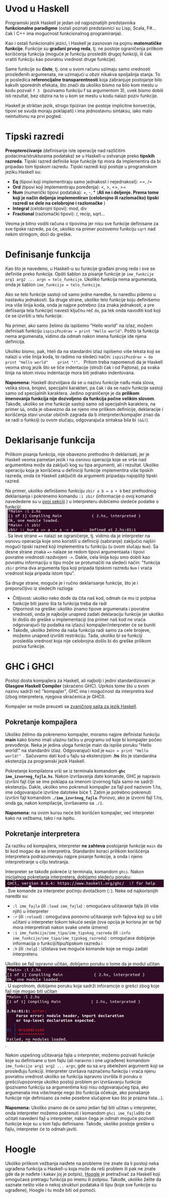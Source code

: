 # Uvod u Haskell

Programski jezik Haskell je jedan od najpoznatijih predstavnika <b>funkcionalne paradigme</b> (ostali poznati predstavnici su Lisp, Scala, F#... čak i C++ ima mogućnost funkcionalnog programiranja).

Kao i ostali funkcionalni jezici, i Haskell je zasnovan na pojmu <b> matematičke funkcije</b>. Funkcije su <b>građani prvog reda</b>, tj. ne postoje ograničenja prilikom korišćenja funkcija (moguće je funkciju proslediti drugoj funkciji, ili čak vratiti funkciju kao povratnu vrednost druge funkcije). 

Same funkcije su <b>čiste</b>, tj. one u svom računu uzimaju samo vrednosti prosleđenih argumenata, ne uzimajući u obzir nikakva spoljašnja stanja. To je posledica <b>referencijalne transparentnosti</b>  koja zabranjuje postojanje bilo kakvih sporednih efekata, što znači da ukoliko bismo na bilo kom mestu u kodu pozvali `f 3 ` (pozivamo funkciju f sa argumentom 3), uvek bismo dobili isti rezultat, bez obzira na to u kom se mestu u kodu nalazi poziv funkcije.  

Haskell je striktan jezik, strogo tipiziran (ne postoje implicitne konverzije, tipovi se svuda moraju poklapati) i ima jednostavnu sintaksu, iako malo neintuitivnu na prvi pogled.

# Tipski razredi

<b>Preopterećivanje</b> (definisanje iste operacije nad različitim podacima/strukturama podataka) se u Haskell-u ostvaruje preko <b>tipskih razreda</b>. Tipski razred definiše koje funkcije tip mora da implementira da bi pripadao tom tipskom razredu. Tipski razredi koji postoje u programskom jeziku Haskell su:

- <b>Eq</b> (tipovi koji implementiraju samo jednakost i nejednakost): ==, /= 
- <b>Ord</b> (tipovi koji implementiraju poređenja): <, >, <=, >=
- <b>Num</b> (numerički tipovi podataka): +, -, * (<b>Ali ne i deljenje. Prema tome koji je način deljenja implementiran (celobrojno ili razlomačko) tipski razredi se dele na celobrojne i razlomačke  </b>)
- <b> Integral </b> (celobrojni tipovi): mod, div 
- <b> Fractional </b> (razlomački tipovi): /, recip, sqrt...

Veoma je bitno voditi računa o tipovima jer nisu sve funkcije definisane za sve tipske razrede, pa će, ukoliko na primer pozovemo funkciju `sqrt` nad nekim stringom, doći do greške.

# Definisanje funkcija

Kao što je navedeno, u Haskell-u su funkcije građani prvog reda i sve se definiše preko funkcija. Opšti šablon za pisanje funkcije je `ime_funkcije arg1 arg2 ... argn = telo_funkcije`. Ukoliko funkcija nema argumenata, onda je šablon `ime_funkcije = telo_funkcije`.  

Ako se telo funkcije sastoji od samo jedne naredbe, tu naredbu pišemo u nastavku jednakosti. Sa druge strane, ukoliko telo funkcije koju definišemo ima više linija koda, onda je najpre potrebno (iza znaka jednakosti, a pre defiisanja tela funkcije) navesti  ključnu reč `do`, pa tek onda navoditi kod koji će se izvršiti u telu funkcije.

Na primer, ako samo želimo da ispišemo "Hello world" na izlaz, možem definisati funkciju `ispisiPozdrav = print "Hello world"`. Pošto ta funkcija nema argumenata, vidimo da odmah nakon imena funkcije ide njena definicija. 

Ukoliko bismo, pak, hteli da na standardni izlaz ispišemo više teksta koji se nalazi u više linija koda, to radimo na sledeći način: 
 `ispisiPozdrav = do`
       &nbsp;&nbsp;&nbsp;&nbsp;  `print "Hello world" `
       &nbsp;&nbsp;&nbsp;&nbsp;  `print "!". ` Pritom treba napomenuti da je Haskell veoma strog jezik što se tiče indentacije (stroži čak i od Pajtona), pa svaka linija na istom nivou indentacije mora biti jednako indentovana. 

<b>Napomena:</b> Haskell dozvoljava da se u nazivu funkcije nađu mala slova, velika slova, brojevi, specijalni karakteri, pa čak i da se naziv funkcije sastoji samo od specijalnih karaktera. Jedino ograničenje je da <b>prilikom imenovanja funkcija nije dozvoljeno da funkcija počne velikim slovom</b>. Takođe, ukoliko se ime funkcije sastoji samo od specijalnih karaktera, na primer `&&`, onda je obavezno da se njeno ime prilikom definicije, deklaracije i korišćenja stavi unutar običnih zagrada da b interpreter/kompajler znao da se radi o funkciji (u ovom slučaju, odgovarajuća sintaksa bila bi `(&&)`). 
    
# Deklarisanje funkcija

Prilikom pisanja funkcija, nije obavezno prethodno ih deklarisati, jer je Haskell veoma pametan jezik i na osnovu operacija koje se vrše nad argumentima može da zaključi kog su tipa argumenti, ali i rezultat. Ukoliko operaciju koja je korišćena u definiciji funkcije implementira više tipskih razreda, onda će Haskell zaključiti da argumenti pripadaju najopštiji tipski razred. 

Na primer, ukoliko definišemo funkciju `zbir a b = a + b` bez prethodnog deklarisanja i pokrenemo komandu `:i zbir`  (informacije o ovoj komandi navededene su u [ovoj sekciji](#Pokretanje-interpretera)
) u interpreteru dobićemo sledeće podatke o funkciji: ![Informacije koje je interpreter zaključio](src/potpisFje.png) . Sa leve strane `=>` nalazi se ograničenje, tj. vidimo da je interpreter na osnovu operacija koje smo koristili u definiciji (sabiranje) zaključio najširi mogući tipski razred koji implementira tu funkciju (u ovom slučaju `Num`). Sa desne strane znaka `=>` nalaze se redom tipovi argumentaata i tipovi povratne vrednosti razdvojeni `->`.  Dakle, cela linija koju smo dobili kao povratnu informaciju o tipu može se protumačiti na sledeći način: "funkcija `zbir` prima dva argumenta tipa koji pripada tipskom razredu `Num` i vraća vrednost koja pripada istom tipu".

Sa druge strane, moguće je i ručno deklarisanje funkcije, što je i preporučljivo iz sledećih razloga:

- Čitljivost: ukoliko neko dođe da čita naš kod, odmah će mu iz potpisa funkcije biti jasno šta ta funkcija treba da radi
- Otpornost na greške: ukoliko znamo tipove argumenata i povratne vrednosti, onda je najbolje unapred zadati deklaraciju funkcije jer ukoliko bi došlo do greške u implementaciji (na primer naš kod ne vraća odgovarajući tip podatka na izlazu) kompajler/interpreter će se buniti
- Takođe, ukoilko želimo da naša funkcija radi samo za cele brojeve, možemo unapred izvršiti restrikciju. Tada, ukoliko bi se funkciji prosledila vrednost koja nije celobrojna došlo bi do greške prilikom poziva funkcije. 

# GHC i GHCI

Postoji dosta kompajlera za Haskell, ali najbolji i jedini standardizovani je <b>Glasgow Haskell Compiler</b> (skraćeno GHC).  Uprkos tome što u svom nazivu sadrži reč "kompajler", GHC ima i mogućnost da interpretira kod (zbog interpretera, njegova skraćenica je GHCI). 

Kompajler se može preuzeti sa [zvaničnog sajta za jezik Haskell](https://www.haskell.org/downloads/). 

## Pokretanje kompajlera

Ukoliko želimo da pokrenemo kompajler, moramo najpre definistai funkciju <b>main</b> kako bismo imali ulaznu tačku u programu od koje bi kompajler počeo prevođenje. Neka je jedina uloga funkcije main da ispiše poruku "Hello world!" na standardni izlaz. Odgovarajući kod je `main = print "Hello world!" `. Sačuvamo dati kod u fajlu sa ekstenzijom <b>.hs</b> što je standardna ekstenzija za programski jezik Haskell. 

Pokretanje kompilatora vrši se iz terminala komandom <b>`ghc ime_izvornog_fajla.hs`</b>. Nakon izvršavanja date komande, GHC je napravio izvršni fajl čije se ime poklapa sa imenom izvornog fajla samo ne sadrži ekstenziju. Dakle, ukoliko smo pokrenuli kompajler za fajl pod nazivom 1.hs, ime odgovarajuće izvršne datoteke biće 1. Zatim je potrebno pokrenuti izvršni fajl komandom <b>`./ime_izvršnog_fajla`</b>. Ponovo, ako je izvorni fajl 1.hs, onda ga, nakon kompilacije, izvršavamo sa `./1`.

<b>Napomena:</b> na ovom kursu neće biti korišćen kompajler, već interpreter kako na vežbama, tako i na ispitu. 

## Pokretanje interpretera

Za razliku od kompajlera, interpreter <b>ne zahteva</b> postojanje funkcije `main` da bi kod mogao da se interpretira.  Standardni koraci prilikom korišćenja interpretera podrazumevaju najpre pisanje funkcije, a onda i njeno interpretiranje u cilju testiranja. 

Interpreter se takođe pokreće iz terminala, komandom `ghci`.  Nakon inicijalnog pokretanja interpretera, dobijamo sledeću poruku: ![Poruka pri pokretanju interpretera](src/info.png).
Sve komande za interpreter počinju dvotačkom (`:`).  Neke od najkorisnijih naredbi su:

- `:l ime_fajla` (ili `:load ime_fajla`) : omogućava učitavanje fajla (ili više njih) u interpreter 
- `:r` (ili `:reload`) : omogućava ponovno učitavanje svih fajlova koji su u bili učitani u interpreter tokom tekuće sesije (ova opcija je korisna jer se fajl mora interpretirati nakon svake unete izmene)
- `:i ime_funkcije/ime_tipa/ime_tipskog_razreda` (ili `:info ime_funkcije/ime_tipa/ime_tipskog_razreda`) : omogućava dobijanje informacija o funkciji/tipu/tipskom razredu i
- `:h` (ili `:help`) : izlistava sve moguće komande koje se mogu zadati interpreteru. 

Ukoliko se fajl ispravno učitao, dobijamo poruku o tome da je modul učitan ![Izgled terminala prilikom uspešnog učitavanja modula](src/uspeh.png). U suprotnom, dobijamo poruku koja sadrži inforamcije o grešci zbog koje fajl nije mogao biti učitan ![Izgled terminala prilikom neuspešnog učitavanja modula i poruka o grešci](src/greska.png).

Nakon uspešnog učitavanja fajla u interpreter, možemo pozivati funkcije koje su definisane u tom fajlu (ali naravno i one ugrađene) komandom `ime_funkcije arg1 arg2 ... argn`, gde su sa `arg` obeleženi argumenti koji se prosleđuju funkciji. Interpreter izvršava naznačenu funkciju i vraća njenu povratnu vrednost ukoliko se funkcija ispravno izvršila ili poruku o grešci/upozorenje ukoliko postoji problem pri izvršavanju funkcije (pozivamo funkciju sa argumentima koji nisu odgovarajućeg tipa, ako argumenata ima više/manje nego što funkcija očekuje, ako ponašanje funkcije nije definisano za neke posebne slučajeve kao što je prazna lista...). 

<b>Napomena:</b> Ukoliko znamo de će samo jedan fajl biti učitan u interpreter, onda interpreter možemo pokrenuti i komandom `ghci ime_fajla`što će učitati navedeni fajl u interpreter, nakon čega je odmah moguće pozivati funkcije koje su u tom fajlu definisane. Takođe, ukoliko postoje greške u fajlu, interpreter će to odmah javiti.

# Hoogle

Ukoliko prilikom vežbanja naiđete na probleme (ne znate da li postoji neka ugrađena funkcija u Haskell-u koja može da reši problem ili pak ne znate gde da je nađete i kakav joj je potpis), [Hoogle](https://hoogle.haskell.org/) je pretraživač za Haskell koji omogućava pretragu funkcija po imenu ili potpisu. Takođe, ukoliko želite da saznate nešto više o nekoj strukturi podataka ili tipu (koje sve funkcije su ugrađene), Hoogle i tu može biti od pomoći.